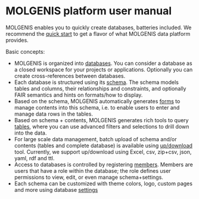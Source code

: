 # MOLGENIS platform user manual

MOLGENIS enables you to quickly create databases, batteries included. We recommend the [quick start](use_quickstart.md)
to get a flavor of what MOLGENIS data platform provides.

Basic concepts:

* MOLGENIS is organized into [databases](use_database.md). You can consider a database as a closed workspace for your
  projects or applications. Optionally you can create cross-references between databases.
* Each database is structured using its [schema](use_schema.md). The schema models tables and columns, their
  relationships and constraints, and optionally FAIR semantics and hints on formats/how to display.
* Based on the schema, MOLGENIS automatically generates [forms](use_forms.md) to manage contents into this schema, i.e.
  to enable users to enter and manage data rows in the tables.
* Based on schema + contents, MOLGENIS generates rich tools to query [tables](use_tables.md), where you can use advanced
  filters and selections to drill down into the data.
* For large scale data management, batch upload of schema and/or contents (tables and complete database) is available
  using [up/download](use_updownload.md) tool. Currently, we support up/download using Excel, csv, zip+csv, json, yaml,
  rdf and ttl.
* Access to databases is controlled by registering [members](use_roles.md). Members are users that have a role within
  the database; the role defines user permissions to view, edit, or even manage schema+settings.
* Each schema can be customized with theme colors, logo, custom pages and more using
  database [settings](user_database_settings.md)




